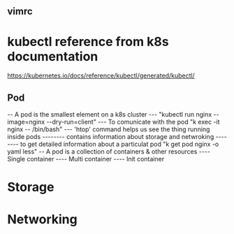 ## vimrc

# kubectl reference from k8s documentation
https://kubernetes.io/docs/reference/kubectl/generated/kubectl/

## Pod
-- A pod is the smallest element on a k8s cluster
--- "kubectl run nginx --image=nginx --dry-run=client"
--- To comunicate with the pod "k exec -it nginx -- /bin/bash"
--- 'htop' command helps us see the thing running inside pods
-------- contains information about storage and netwroking
-------- to get detailed information about a particulat pod "k get pod nginx -o yaml less"
-- A pod is a collection of containers & other resources
---- Single container
---- Multi container
---- Init container



# Storage
# Networking


